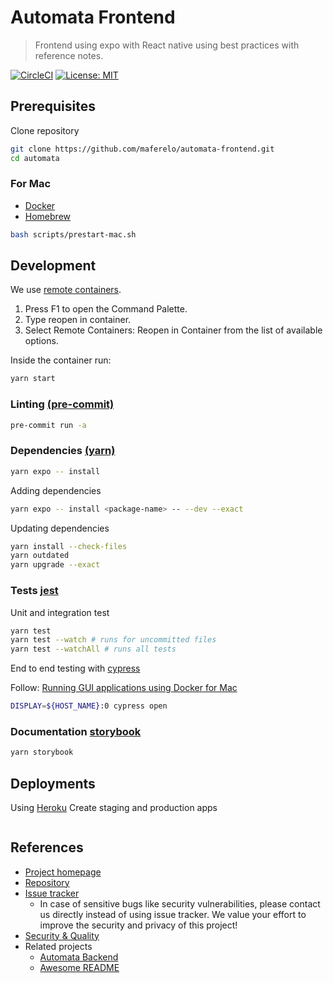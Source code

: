 # Automata Frontend

> Frontend using expo with React native
> using best practices with reference notes.

[![CircleCI](https://dl.circleci.com/status-badge/img/gh/maferelo/automata-frontend/tree/main.svg?style=svg)](https://dl.circleci.com/status-badge/redirect/gh/maferelo/automata-frontend/tree/main)
[![License: MIT](https://img.shields.io/badge/License-MIT-yellow.svg)](https://opensource.org/licenses/MIT)

## Prerequisites

Clone repository

```bash
git clone https://github.com/maferelo/automata-frontend.git
cd automata
```

### For Mac

- [Docker](https://www.docker.com/)
- [Homebrew](https://brew.sh/)

```bash
bash scripts/prestart-mac.sh
```

## Development

We use [remote containers](https://code.visualstudio.com/docs/remote/containers-tutorial).

1. Press F1 to open the Command Palette.
2. Type reopen in container.
3. Select Remote Containers: Reopen in Container from the list of available options.

Inside the container run:

```bash
yarn start
```

### Linting [(pre-commit)](https://pre-commit.com/)

```bash
pre-commit run -a
```

### Dependencies [(yarn)](https://classic.yarnpkg.com/lang/en/docs/)

```bash
yarn expo -- install
```

Adding dependencies

```bash
yarn expo -- install <package-name> -- --dev --exact
```

Updating dependencies

```bash
yarn install --check-files
yarn outdated
yarn upgrade --exact
```

### Tests [jest](https://jestjs.io/docs/getting-started)

Unit and integration test

```bash
yarn test
yarn test --watch # runs for uncommitted files
yarn test --watchAll # runs all tests
```

End to end testing with [cypress](https://www.cypress.io/)

Follow: [Running GUI applications using Docker for Mac](https://sourabhbajaj.com/blog/2017/02/07/gui-applications-docker-mac/#run-xquartz)

```bash
DISPLAY=${HOST_NAME}:0 cypress open
```

### Documentation [storybook](https://storybook.js.org/docs/ember/get-started/introduction/)

```bash
yarn storybook
```

## Deployments

Using [Heroku](https://python-poetry.org/) Create staging and production apps

```bash

```

## References

- [Project homepage](https://your.github.com/automata-frontend/)
- [Repository](https://github.com/maferelo/automata-frontend/)
- [Issue tracker](https://github.com/maferelo/automata-frontend/issues)
  - In case of sensitive bugs like security vulnerabilities, please contact
    us directly instead of using issue tracker. We value your effort
    to improve the security and privacy of this project!
- [Security & Quality](https://github.com/maferelo/automata-frontend/security)
- Related projects
  - [Automata Backend](https://github.com/maferelo/automata-backend)
  - [Awesome README](https://github.com/matiassingers/awesome*readme)
